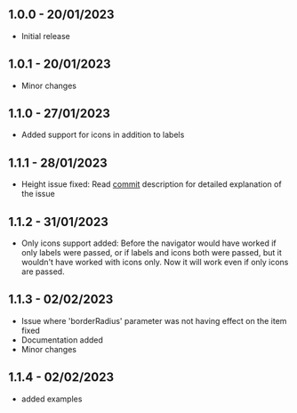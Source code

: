 ## 1.0.0 - 20/01/2023

* Initial release

## 1.0.1 - 20/01/2023

* Minor changes

## 1.1.0 - 27/01/2023

* Added support for icons in addition to labels

## 1.1.1 - 28/01/2023

* Height issue fixed: Read [commit](https://github.com/AnonymousAliensX/category_navigator/commit/2920f9cd5de3cdd03bd38fae2fe8851f6d1ed0b5) description for detailed explanation of the issue

## 1.1.2 - 31/01/2023

* Only icons support added: Before the navigator would have worked if only labels were passed, or if labels and icons both were passed, but it wouldn't have worked with icons only. Now it will work even if only icons are passed.

## 1.1.3 - 02/02/2023

* Issue where 'borderRadius' parameter was not having effect on the item fixed
* Documentation added
* Minor changes

## 1.1.4 - 02/02/2023

* added examples